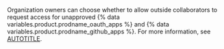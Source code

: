 Organization owners can choose whether to allow outside collaborators to request access for unapproved {% data variables.product.prodname_oauth_apps %} and {% data variables.product.prodname_github_apps %}. For more information, see [AUTOTITLE](/organizations/managing-programmatic-access-to-your-organization/limiting-oauth-app-and-github-app-access-requests).
